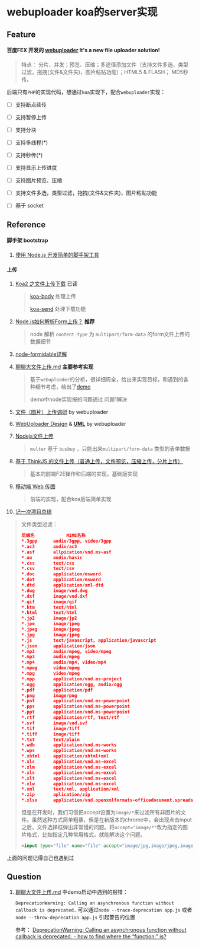 # webuploader koa的server实现

## Feature

#### 百度FEX 开发的 [webuploader](https://github.com/fex-team/webuploader) It's a new file uploader solution!

> 特点： 分片、并发；预览、压缩；多途径添加文件（支持文件多选，类型过滤，拖拽(文件&文件夹)，图片粘贴功能）；HTML5 & FLASH； MD5秒传。

后端只有`PHP`的实现代码，想通过`koa`实现下，配合`webuploader`实现：

- [ ] 支持断点续传
- [ ] 支持暂停上传
- [ ] 支持分块
- [ ] 支持多线程(*)
- [ ] 支持秒传(*)
- [ ] 支持显示上传进度
- [ ] 支持图片预览、压缩
- [ ] 支持文件多选，类型过滤，拖拽(文件&文件夹)，图片粘贴功能
- [ ] 基于 socket 



## Reference

#### 脚手架 bootstrap

1. [使用 Node.js 开发简单的脚手架工具](https://github.com/lin-xin/blog/issues/27)

#### 上传

1. [Koa2 之文件上传下载](https://github.com/lin-xin/blog/issues/25) 已读

   > [koa-body](https://www.npmjs.com/package/koa-body) 处理上传
   >
   > [koa-send](https://www.npmjs.com/package/koa-send) 处理下载功能

2. [Node.js如何解析Form上传？](https://github.com/sumaolin/ebook/blob/master/md/Node.js%E5%A6%82%E4%BD%95%E8%A7%A3%E6%9E%90Form%E4%B8%8A%E4%BC%A0%EF%BC%9F.md)  **推荐**

   > node 解析 `content-type` 为 `multipart/form-data` 的form文件上传的数据细节

3. [node-formidable详解](https://github.com/sumaolin/ebook/blob/master/md/node-formidable%E8%AF%A6%E8%A7%A3.md)

4. [聊聊大文件上传.md](https://github.com/kazaff/me.kazaff.article/blob/master/%E8%81%8A%E8%81%8A%E5%A4%A7%E6%96%87%E4%BB%B6%E4%B8%8A%E4%BC%A0.md)  **主要参考实现**

   > 基于`webuploader`的分析，很详细周全，给出来实现目标，和遇到的各种细节考虑，给出了[demo](https://github.com/kazaff/webuploaderDemo) 
   >
   > demo中node实现报的问题通过 问题1解决

5. [文件（图片）上传调研](https://github.com/fex-team/webuploader/blob/research/experiment/README.md) by webuploader

6. [WebUploader Design](https://github.com/fex-team/webuploader/blob/research/design/README.md) & [**UML**](https://github.com/fex-team/webuploader/blob/research/design/UML.pdf)  by webuploader  

7. [Nodejs文件上传](http://xieyufei.com/2017/09/25/Nodejs-File-Upload.html?nsukey=3LOBfwkk%2F385vE%2F3ah0OInlID7GqSbUftOC97tSZdoO1XNXiPuRbJsMDoRhEJRbXzBpqCva1jL61LBW0uM4SyApDmmpSTkpHZ8JbNKpR%2B9dUmZPdY2xR17WKzklv6vFzGnTcnMI1trbKzXcXXPeDbGwc8GaxCpmxNzhT6CcJZkQZZjxYybo5Hfd5TdPe%2FauoUPNUfsOpT5jQbsIeXoFqIQ%3D%3D) 

   > `multer`  基于 `busbuy` ，只能出来`multipart/form-data` 类型的表单数据

8. [基于 ThinkJS 的文件上传（普通上传，文件预览，压缩上传，分片上传）](https://github.com/zhengqingxin/file-upload-demo) 

   > 基本的前端F2E操作和后端的实现，基础版实现

9. [移动端 Web 传图](https://github.com/progrape/mobile-upload-demo/issues/1) 

   > 前端的实现，配合koa后端简单实现

10. [记一次项目总结](http://xieyufei.com/2017/03/29/Project-Summary.html) 

   > 文件类型过滤：
   >
   > ```json
   > 后缀名            MIME名称
   > *.3gpp      audio/3gpp, video/3gpp
   > *.ac3       audio/ac3
   > *.asf       allpication/vnd.ms-asf
   > *.au        audio/basic
   > *.css       text/css
   > *.csv       text/csv
   > *.doc       application/msword    
   > *.dot       application/msword    
   > *.dtd       application/xml-dtd    
   > *.dwg       image/vnd.dwg    
   > *.dxf       image/vnd.dxf
   > *.gif       image/gif    
   > *.htm       text/html    
   > *.html      text/html    
   > *.jp2       image/jp2    
   > *.jpe       image/jpeg
   > *.jpeg      image/jpeg
   > *.jpg       image/jpeg    
   > *.js        text/javascript, application/javascript    
   > *.json      application/json    
   > *.mp2       audio/mpeg, video/mpeg    
   > *.mp3       audio/mpeg    
   > *.mp4       audio/mp4, video/mp4    
   > *.mpeg      video/mpeg    
   > *.mpg       video/mpeg    
   > *.mpp       application/vnd.ms-project    
   > *.ogg       application/ogg, audio/ogg    
   > *.pdf       application/pdf    
   > *.png       image/png    
   > *.pot       application/vnd.ms-powerpoint    
   > *.pps       application/vnd.ms-powerpoint    
   > *.ppt       application/vnd.ms-powerpoint    
   > *.rtf       application/rtf, text/rtf    
   > *.svf       image/vnd.svf    
   > *.tif       image/tiff    
   > *.tiff      image/tiff    
   > *.txt       text/plain    
   > *.wdb       application/vnd.ms-works    
   > *.wps       application/vnd.ms-works    
   > *.xhtml     application/xhtml+xml    
   > *.xlc       application/vnd.ms-excel    
   > *.xlm       application/vnd.ms-excel    
   > *.xls       application/vnd.ms-excel    
   > *.xlt       application/vnd.ms-excel    
   > *.xlw       application/vnd.ms-excel    
   > *.xml       text/xml, application/xml    
   > *.zip       aplication/zip    
   > *.xlsx      application/vnd.openxmlformats-officedocument.spreadsheetml.sheet
   > ```
   >
   > 但是在开发时，我们习惯把accept设置为`image/*`来过滤所有非图片的文件。虽然这种方式简单粗暴，但是在新版本的chrome中，会出现点击input之后，文件选择框弹出非常慢的问题。将`accept="image/*"`改为指定的图片格式，比如指定几种常用格式，就能解决这个问题。
   >
   > ```html
   > <input type="file" name="file" accept="image/jpg,image/jpeg,image/png,image/gif">
   > ```


上面的问题记得自己也遇到过



## Question

1. [聊聊大文件上传.md](https://github.com/kazaff/me.kazaff.article/blob/master/%E8%81%8A%E8%81%8A%E5%A4%A7%E6%96%87%E4%BB%B6%E4%B8%8A%E4%BC%A0.md) 中demo启动中遇到的报错：

   `DeprecationWarning: Calling an asynchronous function without callback is deprecated.` 可以通过`node --trace-deprecation app.js`  或者 `node --throw-deprecation app.js`  引起警告的位置

   参考： [DeprecationWarning: Calling an asynchronous function without callback is deprecated. - how to find where the “function:” is?](https://stackoverflow.com/questions/41195580/deprecationwarning-calling-an-asynchronous-function-without-callback-is-depreca) 
